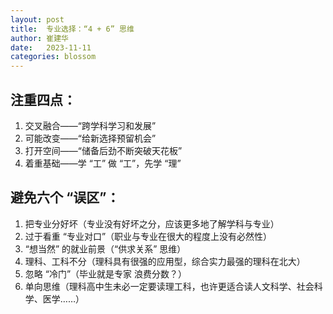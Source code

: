 ```yaml
---
layout: post
title:  专业选择：“4 + 6” 思维
author: 崔建华
date:   2023-11-11
categories: blossom
---
```


## 注重四点：

1.  交叉融合——“跨学科学习和发展”
2.  可能改变——“给新选择预留机会”
3.  打开空间——“储备后劲不断突破天花板”
4.  着重基础——学 “工” 做 “工”，先学 “理”

## 避免六个 “误区”：

1.  把专业分好坏（专业没有好坏之分，应该更多地了解学科与专业）
2.  过于看重 “专业对口”（职业与专业在很大的程度上没有必然性）
3.  “想当然” 的就业前景（“供求关系” 思维）
4.  理科、工科不分（理科具有很强的应用型，综合实力最强的理科在北大）
5.  忽略 “冷门”（毕业就是专家 浪费分数？）
6.  单向思维（理科高中生未必一定要读理工科，也许更适合读人文科学、社会科学、医学……）